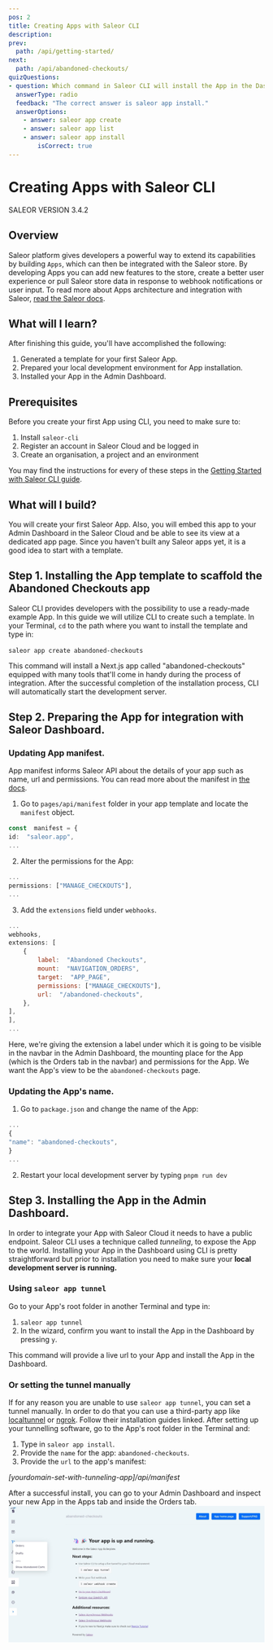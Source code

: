 ```yaml
---
pos: 2
title: Creating Apps with Saleor CLI
description:
prev:
  path: /api/getting-started/
next:
  path: /api/abandoned-checkouts/
quizQuestions:
- question: Which command in Saleor CLI will install the App in the Dashboard?
  answerType: radio
  feedback: "The correct answer is saleor app install."
  answerOptions:
    - answer: saleor app create 
    - answer: saleor app list 
    - answer: saleor app install
	    isCorrect: true 
---
```


# Creating Apps with Saleor CLI

SALEOR VERSION
3.4.2

## Overview

Saleor platform gives developers a powerful way to extend its capabilities by building `Apps`, which can then be integrated with the Saleor store. By developing Apps you can add new features to the store, create a better user experience or pull Saleor store data in response to webhook notifications or user input. To read more about Apps architecture and integration with Saleor, [read the Saleor docs](https://docs.saleor.io/docs/3.x/developer/extending/apps/key-concepts).

## What will I learn?

After finishing this guide, you'll have accomplished the following:

1. Generated a template for your first Saleor App.
2. Prepared your local development environment for App installation.
3. Installed your App in the Admin Dashboard.

## Prerequisites

Before you create your first App using CLI, you need to make sure to:

1. Install `saleor-cli`
2. Register an account in Saleor Cloud and be logged in
3. Create an organisation, a project and an environment

You may find the instructions for every of these steps in the [Getting Started with Saleor CLI guide](#).

## What will I build?

You will create your first Saleor App. Also, you will embed this app to your Admin Dashboard in the Saleor Cloud and be able to see its view at a dedicated app page. Since you haven't built any Saleor apps yet, it is a good idea to start with a template.

## Step 1. Installing the App template to scaffold the Abandoned Checkouts app

Saleor CLI provides developers with the possibility to use a ready-made example App. In this guide we will utilize CLI to create such a template.
In your Terminal, `cd` to the path where you want to install the template and type in:

`saleor app create abandoned-checkouts`

This command will install a Next.js app called "abandoned-checkouts" equipped with many tools that'll come in handy during the process of integration. After the successful completion of the installation process, CLI will automatically start the development server.

## Step 2. Preparing the App for integration with Saleor Dashboard.

### Updating App manifest.

App manifest informs Saleor API about the details of your app such as name, url and permissions. You can read more about the manifest in [the docs](https://docs.saleor.io/docs/3.x/developer/extending/apps/manifest).

1. Go to `pages/api/manifest` folder in your app template and locate the `manifest` object.

```ts
const  manifest = {
id:  "saleor.app",
...
```

2. Alter the permissions for the App:

```ts
...
permissions: ["MANAGE_CHECKOUTS"],
...
```

3. Add the `extensions` field under `webhooks`.

```jsx
...
webhooks,
extensions: [
	{
		label:  "Abandoned Checkouts",
		mount:  "NAVIGATION_ORDERS",
		target:  "APP_PAGE",
		permissions: ["MANAGE_CHECKOUTS"],
		url:  "/abandoned-checkouts",
	},
],
],
...
```

Here, we're giving the extension a label under which it is going to be visible in the navbar in the Admin Dashboard, the mounting place for the App (which is the Orders tab in the navbar) and permissions for the App. We want the App's view to be the `abandoned-checkouts` page.

### Updating the App's name.

1. Go to `package.json` and change the name of the App:

```ts
...
{
"name": "abandoned-checkouts",
}
...
```

2. Restart your local development server by typing `pnpm run dev`

## Step 3. Installing the App in the Admin Dashboard.

In order to integrate your App with Saleor Cloud it needs to have a public endpoint. Saleor CLI uses a technique called _tunneling_, to expose the App to the world. Installing your App in the Dashboard using CLI is pretty straightforward but prior to installation you need to make sure your **local development server is running.**

### Using `saleor app tunnel`

Go to your App's root folder in another Terminal and type in:

1.  `saleor app tunnel`
2.  In the wizard, confirm you want to install the App in the Dashboard by pressing `y`.

This command will provide a live url to your App and install the App in the Dashboard.

### Or setting the tunnel manually

If for any reason you are unable to use `saleor app tunnel`, you can set a tunnel manually. In order to do that you can use a third-party app like [localtunnel](https://theboroer.github.io/localtunnel-www/) or [ngrok](https://ngrok.com/). Follow their installation guides linked.
After setting up your tunnelling software, go to the App's root folder in the Terminal and:

1. Type in `saleor app install`.
2. Provide the `name` for the app: `abandoned-checkouts`.
3. Provide the `url` to the app's manifest:

_[yourdomain-set-with-tunneling-app]/api/manifest_

After a successful install, you can go to your Admin Dashboard and inspect your new App in the Apps tab and inside the Orders tab.
![Admin Dashboard with App installed](./app-installed.jpg)

